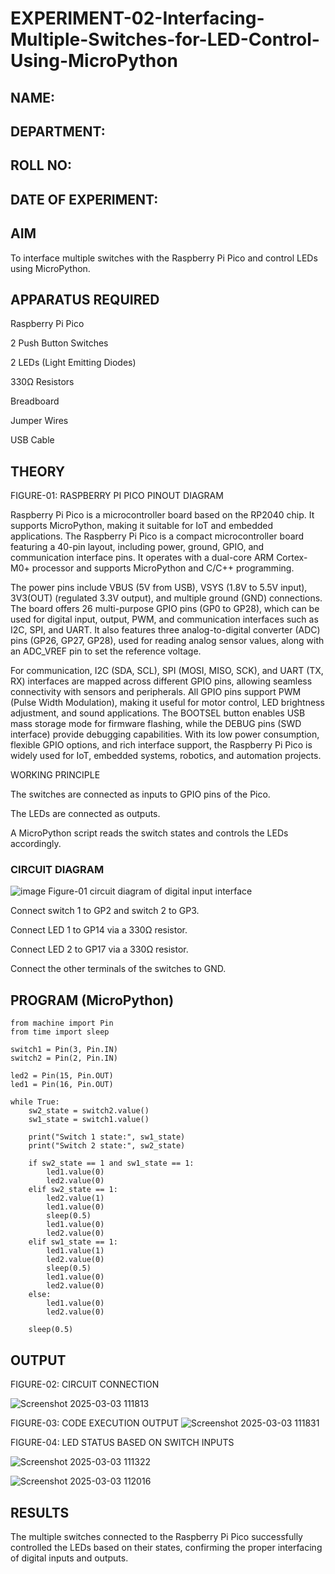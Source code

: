 # EXPERIMENT-02-Interfacing-Multiple-Switches-for-LED-Control-Using-MicroPython


 
## NAME:

## DEPARTMENT:

## ROLL NO:

## DATE OF EXPERIMENT:

## AIM

To interface multiple switches with the Raspberry Pi Pico and control LEDs using MicroPython.

## APPARATUS REQUIRED

Raspberry Pi Pico

2 Push Button Switches

2 LEDs (Light Emitting Diodes)

330Ω Resistors

Breadboard

Jumper Wires

USB Cable

## THEORY



FIGURE-01: RASPBERRY PI PICO PINOUT DIAGRAM

Raspberry Pi Pico is a microcontroller board based on the RP2040 chip. It supports MicroPython, making it suitable for IoT and embedded applications. The Raspberry Pi Pico is a compact microcontroller board featuring a 40-pin layout, including power, ground, GPIO, and communication interface pins. It operates with a dual-core ARM Cortex-M0+ processor and supports MicroPython and C/C++ programming.

The power pins include VBUS (5V from USB), VSYS (1.8V to 5.5V input), 3V3(OUT) (regulated 3.3V output), and multiple ground (GND) connections. The board offers 26 multi-purpose GPIO pins (GP0 to GP28), which can be used for digital input, output, PWM, and communication interfaces such as I2C, SPI, and UART. It also features three analog-to-digital converter (ADC) pins (GP26, GP27, GP28), used for reading analog sensor values, along with an ADC_VREF pin to set the reference voltage.

For communication, I2C (SDA, SCL), SPI (MOSI, MISO, SCK), and UART (TX, RX) interfaces are mapped across different GPIO pins, allowing seamless connectivity with sensors and peripherals. All GPIO pins support PWM (Pulse Width Modulation), making it useful for motor control, LED brightness adjustment, and sound applications. The BOOTSEL button enables USB mass storage mode for firmware flashing, while the DEBUG pins (SWD interface) provide debugging capabilities. With its low power consumption, flexible GPIO options, and rich interface support, the Raspberry Pi Pico is widely used for IoT, embedded systems, robotics, and automation projects.

WORKING PRINCIPLE

The switches are connected as inputs to GPIO pins of the Pico.

The LEDs are connected as outputs.

A MicroPython script reads the switch states and controls the LEDs accordingly.

### CIRCUIT DIAGRAM
 ![image](https://github.com/user-attachments/assets/1c7234b9-5041-4156-94b8-0b846adb6b8e)
    Figure-01 circuit diagram of digital input interface 


Connect switch 1 to GP2 and switch 2 to GP3.

Connect LED 1 to GP14 via a 330Ω resistor.

Connect LED 2 to GP17 via a 330Ω resistor.

Connect the other terminals of the switches to GND.

## PROGRAM (MicroPython)
```
from machine import Pin
from time import sleep

switch1 = Pin(3, Pin.IN)
switch2 = Pin(2, Pin.IN)

led2 = Pin(15, Pin.OUT)
led1 = Pin(16, Pin.OUT)

while True:
    sw2_state = switch2.value()
    sw1_state = switch1.value()

    print("Switch 1 state:", sw1_state)
    print("Switch 2 state:", sw2_state)

    if sw2_state == 1 and sw1_state == 1:
        led1.value(0)
        led2.value(0)
    elif sw2_state == 1:
        led2.value(1)
        led1.value(0) 
        sleep(0.5)
        led1.value(0)
        led2.value(0)
    elif sw1_state == 1:
        led1.value(1)
        led2.value(0)  
        sleep(0.5)
        led1.value(0)
        led2.value(0)
    else:
        led1.value(0)
        led2.value(0)

    sleep(0.5)
```

 

## OUTPUT



FIGURE-02: CIRCUIT CONNECTION

![Screenshot 2025-03-03 111813](https://github.com/user-attachments/assets/8a8f28ca-b662-48ac-8e2d-8b558e671673)

FIGURE-03: CODE EXECUTION OUTPUT
![Screenshot 2025-03-03 111831](https://github.com/user-attachments/assets/6d99d75c-44a3-45a5-a33b-29f5a7013472)


FIGURE-04: LED STATUS BASED ON SWITCH INPUTS

![Screenshot 2025-03-03 111322](https://github.com/user-attachments/assets/469823fa-4ec9-4c6e-b5ff-3c67f445f6b3)

![Screenshot 2025-03-03 112016](https://github.com/user-attachments/assets/5d39db11-c254-4a92-8c38-7fe5b337f2e0)









## RESULTS

The multiple switches connected to the Raspberry Pi Pico successfully controlled the LEDs based on their states, confirming the proper interfacing of digital inputs and outputs.

